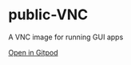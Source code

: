 # public-VNC
A VNC image for running GUI apps

[Open in Gitpod](https://gitpod.io/#github.com/R2509/public-VNC)
